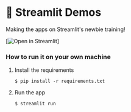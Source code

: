 # 🎈 Streamlit Demos

Making the apps on Streamlit's newbie training!

[![Open in Streamlit](https://static.streamlit.io/badges/streamlit_badge_black_white.svg)]

### How to run it on your own machine

1. Install the requirements

   ```
   $ pip install -r requirements.txt
   ```

2. Run the app

   ```
   $ streamlit run 
   ```
